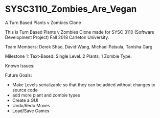 # SYSC3110_Zombies_Are_Vegan
A Turn Based Plants v Zombies Clone

This is Turn Based Plants v Zombies Clone made for SYSC 3110 (Software Development Project) Fall 2018 Carleton University.

Team Members: Derek Shao, David Wang, Michael Patsula, Tanisha Garg

Milestone 1: Text-Based. Single Level. 2 Plants, 1 Zombie Type.

Known Issues:

Future Goals:
- Make Levels serializable so that they can be added without changes to source code
- add more plant and zombie types
- Create a GUI
- Undo/Redo Moves
- Load/Save Games